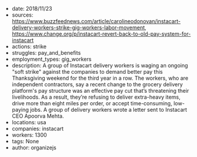 - date: 2018/11/23
- sources: https://www.buzzfeednews.com/article/carolineodonovan/instacart-delivery-workers-strike-gig-workers-labor-movement, https://www.change.org/p/instacart-revert-back-to-old-pay-system-for-instacart
- actions: strike
- struggles: pay_and_benefits
- employment_types: gig_workers
- description: A group of Instacart delivery workers is waging an ongoing "soft strike" against the companies to demand better pay this Thanksgiving weekend for the third year in a row. The workers, who are independent contractors, say a recent change to the grocery delivery platform's pay structure was an effective pay cut that’s threatening their livelihoods. As a result, they’re refusing to deliver extra-heavy items, drive more than eight miles per order, or accept time-consuming, low-paying jobs. A group of delivery workers wrote  a letter sent to Instacart CEO Apoorva Mehta.
- locations: usa
- companies: instacart
- workers: 1300
- tags: None
- author: organizejs
